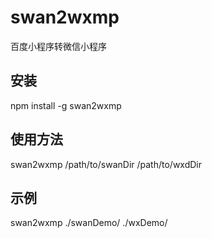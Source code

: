 # swan2wxmp
百度小程序转微信小程序

## 安装
npm install -g swan2wxmp

## 使用方法
swan2wxmp /path/to/swanDir /path/to/wxdDir

## 示例
swan2wxmp ./swanDemo/ ./wxDemo/